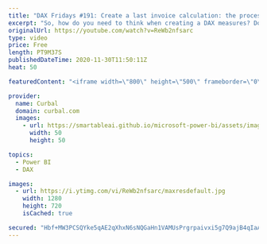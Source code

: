 ```yaml
---
title: "DAX Fridays #191: Create a last invoice calculation: the process, calculation and troubleshooting"
excerpt: "So, how do you need to think when creating a DAX measures? Do you create the measure in one step? Do you break it down in small steps? How do you troubleshoot it?  In today's video I am going to show you the steps you need to take to create a DAX measure and troubleshoot it. The measure is : last invoice"
originalUrl: https://youtube.com/watch?v=ReWb2nfsarc
type: video
price: Free
length: PT9M37S
publishedDateTime: 2020-11-30T11:50:11Z
heat: 50

featuredContent: "<iframe width=\"800\" height=\"500\" frameborder=\"0\" src=\"https://www.youtube.com/embed/ReWb2nfsarc\" allow=\"accelerometer; autoplay; encrypted-media; gyroscope; picture-in-picture\" allowfullscreen></iframe>"

provider:
  name: Curbal
  domain: curbal.com
  images:
    - url: https://smartableai.github.io/microsoft-power-bi/assets/images/organizations/curbal.com-50x50.jpg
      width: 50
      height: 50

topics:
  - Power BI
  - DAX

images:
  - url: https://i.ytimg.com/vi/ReWb2nfsarc/maxresdefault.jpg
    width: 1280
    height: 720
    isCached: true

secured: "Hbf+MW3PCSQYke5qAE2qXhxN6sNQGaHn1VAMUsPrgrpaivxi5g7Q9ajB4qIaAMmSuIOEXRujFDZH6wbi0wk68u9fPOoiZpFa57q8vdwaDObupNJIxsdtlp9rVskp/pVcIz0CkzzapPedG3OE0Wxu0Kd5zdiZ90nQbCcOMAJQw+wtq4r7MgLdLGi5AtrIQos/lZ/O1EHigrpsfAjVySP7tlcHqZzqLgktPdiXhBURXFesZmo+yusRCeQFpk6ClY3YjphtlpLjwjngRPLRSSy0qw9KoiQXdDRaghXLQNpRCBJzkjtMT/QXaJTuS5odiw/wSC4/kPEK9X2Bx6cjxXt9ufERE5EON4h93jtoKnIeWI8zS/BpDROPm6pCHeThzIb6Oh1V6N5BGneoMVkf6dhFTGQ+k1CjtAGK+4tjzXBLrSI=;596YQ/+dz4UMedx6Y1Gshg=="
---
```


